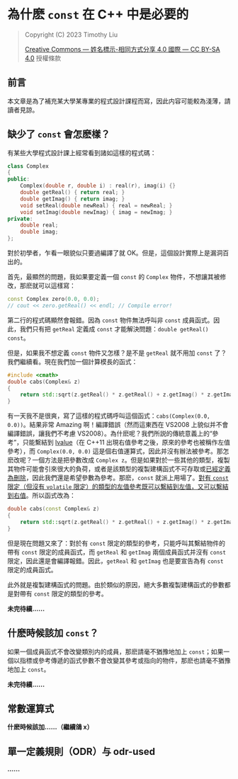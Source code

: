 # 為什麽 `const` 在 C++ 中是必要的

> Copyright (C) 2023 Timothy Liu
>
> [Creative Commons — 姓名標示-相同方式分享 4.0 國際 — CC BY-SA 4.0](https://creativecommons.org/licenses/by-sa/4.0/deed.zh_TW) 授權條款

## 前言

本文章是為了補充某大學某專業的程式設計課程而寫，因此内容可能較為淺薄，請讀者見諒。

## 缺少了 `const` 會怎麽樣？

有某些大學程式設計課上經常看到諸如這樣的程式碼：

```c++
class Complex
{
public:
    Complex(double r, double i) : real(r), imag(i) {}
    double getReal() { return real; }
    double getImag() { return imag; }
    void setReal(double newReal) { real = newReal; }
    void setImag(double newImag) { imag = newImag; }
private:
    double real;
    double imag;
};
```

對於初學者，乍看一眼貌似只要過編譯了就 OK。但是，這個設計實際上是漏洞百出的。

首先，最顯然的問題，我如果要定義一個 `const` 的 `Complex` 物件，不想讓其被修改，那麽就可以這樣寫：

```cpp
const Complex zero(0.0, 0.0);
// cout << zero.getReal() << endl; // Compile error!
```

第二行的程式碼顯然會報錯。因為 `const` 物件無法呼叫非 `const` 成員函式。因此，我們只有把 `getReal` 定義成 `const` 才能解決問題：`double getReal() const`。

但是，如果我不想定義 `const` 物件又怎樣？是不是 `getReal` 就不用加 `const` 了？我們繼續看。現在我們加一個計算模長的函式：

```c++
#include <cmath>
double cabs(Complex& z)
{
    return std::sqrt(z.getReal() * z.getReal() + z.getImag() * z.getImag());
}
```

有一天我不是很爽，寫了這樣的程式碼呼叫這個函式：`cabs(Complex(0.0, 0.0))`。結果非常 Amazing 啊！編譯錯誤（然而這東西在 VS2008 上貌似并不會編譯錯誤，讓我們不考慮 VS2008）。為什麽呢？我們所説的傳統意義上的“參考”，只能繫結到 [lvalue](./lvalue-and-rvalue.md)（在 C++11 出現右值參考之後，原來的參考也被稱作左值參考），而 `Complex(0.0, 0.0)` 這是個右值運算式，因此并沒有辦法被參考。那怎麽改呢？一個方法是把參數改成 `Complex z`。但是如果對於一些其他的類型，複製其物件可能會引來很大的負荷，或者是該類型的複製建構函式不可存取或[已經定義為刪除](https://zh.cppreference.com/w/cpp/language/function#.E5.BC.83.E7.BD.AE.E5.87.BD.E6.95.B0)，因此我們還是希望參數為參考。那麽，`const` 就派上用場了。[對有 `const` 限定（但沒有 `volatile` 限定）的類型的左值參考既可以繫結到左值，又可以繫結到右值](https://zh.cppreference.com/w/cpp/language/reference_initialization)。所以函式改為：

```c++
double cabs(const Complex& z)
{
    return std::sqrt(z.getReal() * z.getReal() + z.getImag() * z.getImag());
}
```

但是現在問題又來了：對於有 `const` 限定的類型的參考，只能呼叫其繫結物件的帶有 `const` 限定的成員函式，而 `getReal` 和 `getImag` 兩個成員函式并沒有 `const` 限定，因此還是會編譯報錯。因此，`getReal` 和 `getImag` 也是要宣告為有 `const` 限定的成員函式。

此外就是複製建構函式的問題。由於類似的原因，絕大多數複製建構函式的參數都是對帶有 `const` 限定的類型的參考。

**未完待續……**

## 什麽時候該加 `const`？

如果一個成員函式不會改變類別内的成員，那麽請毫不猶豫地加上 `const`；如果一個以指標或參考傳遞的函式參數不會改變其參考或指向的物件，那麽也請毫不猶豫地加上 `const`。

**未完待續……**

## 常數運算式

**什麽時候該加……（繼續鴿 x）**

## 單一定義規則（ODR）与 odr-used

**……**


